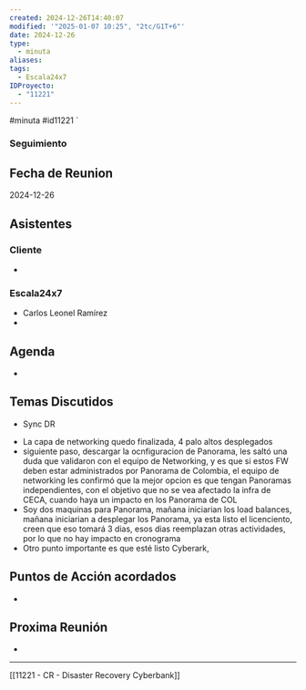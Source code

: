 ```yaml
---
created: 2024-12-26T14:40:07
modified: '"2025-01-07 10:25", "2tc/G1T+6"'
date: 2024-12-26
type:
  - minuta
aliases: 
tags:
  - Escala24x7
IDProyecto:
  - "11221"
---
```

#minuta 
#id11221
`

### Seguimiento

## Fecha de Reunion
2024-12-26

## Asistentes

### Cliente
* 
### Escala24x7
- Carlos Leonel Ramírez
-  

## Agenda
* 
## Temas Discutidos
*  Sync DR 

- La capa de networking quedo finalizada, 4 palo altos desplegados
- siguiente paso, descargar la ocnfiguracion de Panorama, les saltó una duda que validaron con el equipo de Networking, y es que si estos FW deben estar administrados por Panorama de Colombia, el equipo de networking les confirmó que la mejor opcion es que tengan Panoramas independientes, con el objetivo que no se vea afectado la infra de CECA, cuando haya un impacto en los Panorama  de COL
- Soy dos maquinas para Panorama, mañana iniciarian los load balances, mañana iniciarian a desplegar los Panorama, ya esta listo el licenciento, creen que eso tomará 3 dias, esos dias reemplazan otras actividades, por lo que no hay impacto en cronograma
- Otro punto importante es que esté listo Cyberark, 



## Puntos de Acción acordados
- 

## Proxima Reunión
*   

---

[[11221 - CR - Disaster Recovery Cyberbank]]
